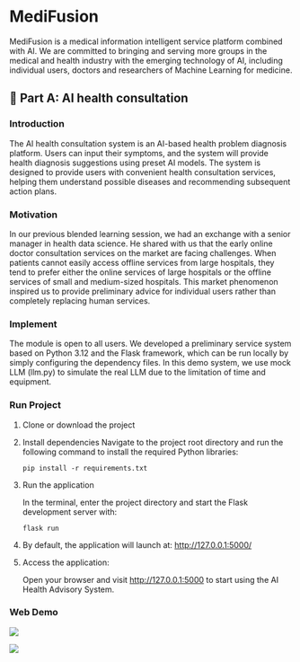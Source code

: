 # MediFusion

MediFusion is a medical information intelligent service platform combined with AI. We are committed to bringing and serving more groups in the medical and health industry with the emerging technology of AI, including individual users, doctors and researchers of Machine Learning for medicine. 



## 🤖 Part  A:  AI health consultation

### Introduction

The AI health consultation system is an AI-based health problem diagnosis platform. Users can input their symptoms, and the system will provide health diagnosis suggestions using preset AI models. The system is designed to provide users with convenient health consultation services, helping them understand possible diseases and recommending subsequent action plans. 

### Motivation

In our previous blended learning session, we had an exchange with a senior manager in health data science. He shared with us that the early online doctor consultation services on the market are facing challenges. When patients cannot easily access offline services from large hospitals, they tend to prefer either the online services of large hospitals or the offline services of small and medium-sized hospitals. This market phenomenon inspired us to provide preliminary advice for individual users rather than completely replacing human services.

### Implement

The module is open to all users. We developed a preliminary service system based on Python 3.12 and the Flask framework, which can be run locally by simply configuring the dependency files. In this demo system, we use mock LLM (llm.py) to simulate the real LLM due to the limitation of time and equipment. 

### Run Project

1. Clone or download the project

2. Install dependencies
   Navigate to the project root directory and run the following command to install the required Python libraries:

   ```
   pip install -r requirements.txt
   ```

3. Run the application

   In the terminal, enter the project directory and start the Flask development server with:

   ```
   flask run
   ```

4. By default, the application will launch at: http://127.0.0.1:5000/  

5. Access the application: 

   Open your browser and visit http://127.0.0.1:5000 to start using the AI Health Advisory System. 

### Web Demo

![](C:\Users\Think\Pictures\Screenshots\a1.png)

![](C:\Users\Think\Pictures\Screenshots\a2.png)

